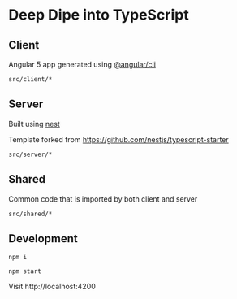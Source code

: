 # Deep Dipe into TypeScript

## Client
Angular 5 app generated using [@angular/cli](https://cli.angular.io/)

`src/client/*`

## Server
Built using [nest](https://github.com/nestjs/nest)

Template forked from https://github.com/nestjs/typescript-starter

`src/server/*`


## Shared
Common code that is imported by both client and server

`src/shared/*`

## Development
`npm i`

`npm start`

Visit http://localhost:4200